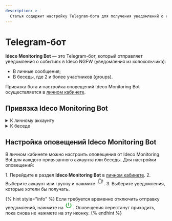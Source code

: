 ```yaml
---
description: >-
  Статья содержит настройку Telegram-бота для получения уведомлений о событиях в Ideco NGFW.
---
```


# Telegram-бот

**Ideco Monitoring Bot** — это Telegram-бот, который отправляет уведомления о событиях в Ideco NGFW (уведомления из колокольчика):

* В личные сообщения;
* В беседы, где 2 и более участников (groups).

Привязка бота и настройка оповещений Ideco Monitoring Bot осуществляется в [личном кабинете](https://my.ideco.ru/).

## Привязка Ideco Monitоring Bot

<details>

<summary>К личному аккаунту</summary>

1\. Откройте чат с ботом: [@ideco_monitor_bot](https://telegram.im/@ideco_monitor_bot).
2\. Напишите боту `/start`.
3\. Скопируйте код привязки к аккаунту.
4\. Перейдите в раздел **Ideco Monitoring Bot** в [личном кабинете](https://my.ideco.ru/#/ideco-monitoring-bot).
5\. Нажмите **Привязать аккаунт**.
6\. Введите код в поле **Токен Telegram-аккаунта** и нажмите **Привязать**:

![](/.gitbook/assets/telegram-bot.png)

{% hint style="success" %}
Уведомления начнут приходить в Telegram-аккаунт.
{% endhint %}

</details>

<details>

<summary>К беседе</summary>

{% hint style="info" %}
При подключении Ideco Monitoring Bot к беседе нельзя использовать подсказки для команд, поскольку требуется ввод команды `/start` вручную.
{% endhint %}

1\. Перейдите в группу в Telegram и добавьте бота: @ideco_monitoring_bot.
2\. Напишите `/start` в группе.
3\. Скопируйте код привязки к аккаунту.
4\. Перейдите в раздел **Ideco Monitoring Bot** в [личном кабинете](https://my.ideco.ru/#/ideco-monitoring-bot).
5\. Нажмите **Привязать аккаунт**.
6\. Введите код в поле **Токен Telegram-аккаунта** и нажмите **Привязать**:

![](/.gitbook/assets/telegram-bot.png)

{% hint style="success" %}
Уведомления начнут приходить в Telegram-аккаунт.
{% endhint %}

</details>

## Настройка оповещений Ideco Monitоring Bot

В личном кабинете можно настроить оповещения от Ideco Monitoring Bot для каждого привязанного аккаунта или беседы.
Для настройки оповещений:

1\. Перейдите в раздел **Ideco Monitoring Bot** в [личном кабинете](https://my.ideco.ru/#/ideco-monitoring-bot).
2\. Выберите аккаунт или группу и нажмите ![](/.gitbook/assets/icon-bot-notifications.png).
3\. Выберите уведомления, которые хотели бы получать.

{% hint style="info" %}
Если требуется временно отключить отправку уведомлений, нажмите на ![](/.gitbook/assets/icon-bot-off.png). Оповещения перестанут приходить, пока снова не нажмете на эту иконку.
{% endhint %}